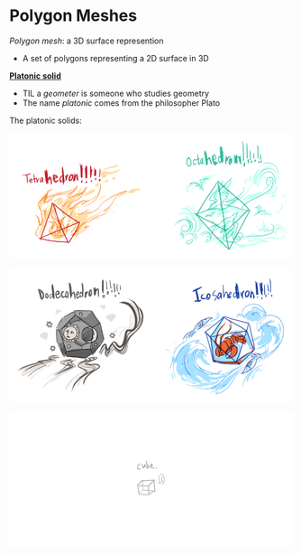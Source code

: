# Polygon Meshes

*Polygon mesh*: a 3D surface represention
* A set of polygons representing a 2D surface in 3D

[**Platonic solid**](https://en.wikipedia.org/wiki/Platonic_solid)
* TIL a *geometer* is someone who studies geometry
* The name *platonic* comes from the philosopher Plato

The platonic solids:

![Platonic solids 1](images/platonic-solids-1.png)

![Platonic solids 2](images/platonic-solids-2.png)

![Platonic solids 3](images/platonic-solids-3.png)

